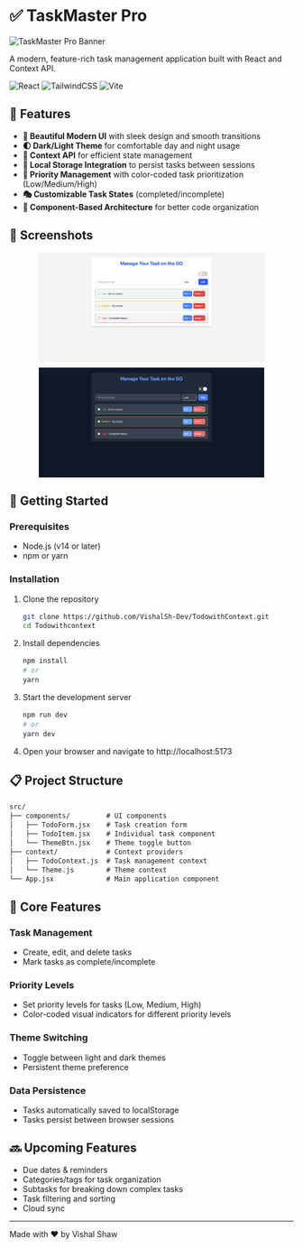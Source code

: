 # ✅ TaskMaster Pro

![TaskMaster Pro Banner](https://img.shields.io/badge/TaskMaster-Pro-blue?style=for-the-badge&logo=react)

A modern, feature-rich task management application built with React and Context API.

![React](https://img.shields.io/badge/React-18-blue?logo=react)
![TailwindCSS](https://img.shields.io/badge/TailwindCSS-latest-38B2AC?logo=tailwind-css)
![Vite](https://img.shields.io/badge/Vite-latest-646CFF?logo=vite)

## 🌟 Features

- **🎨 Beautiful Modern UI** with sleek design and smooth transitions
- **🌓 Dark/Light Theme** for comfortable day and night usage
- **🔄 Context API** for efficient state management
- **💾 Local Storage Integration** to persist tasks between sessions
- **🎯 Priority Management** with color-coded task prioritization (Low/Medium/High)
- **🎭 Customizable Task States** (completed/incomplete)
- **🧩 Component-Based Architecture** for better code organization

## 📸 Screenshots

<div style="display: flex; flex-wrap: wrap; gap: 10px; justify-content: center;">
  <img src="Screenshots/Light.png" alt="Light Theme" width="400"/>
  <img src="Screenshots/Dark.png" alt="Dark Theme" width="400"/>
</div>

## 🚀 Getting Started

### Prerequisites

- Node.js (v14 or later)
- npm or yarn

### Installation

1. Clone the repository
   ```bash
   git clone https://github.com/VishalSh-Dev/TodowithContext.git
   cd Todowithcontext
   ```
2. Install dependencies

    ```bash
    npm install
    # or
    yarn
    ```

3. Start the development server

    ```bash
    npm run dev
    # or
    yarn dev
    ```

4. Open your browser and navigate to http://localhost:5173

## 📋 Project Structure

```
src/
├── components/         # UI components
│   ├── TodoForm.jsx    # Task creation form
│   ├── TodoItem.jsx    # Individual task component
│   └── ThemeBtn.jsx    # Theme toggle button
├── context/            # Context providers
│   ├── TodoContext.js  # Task management context
│   └── Theme.js        # Theme context
└── App.jsx             # Main application component
```

## 🎯 Core Features

### Task Management

- Create, edit, and delete tasks
- Mark tasks as complete/incomplete

### Priority Levels

- Set priority levels for tasks (Low, Medium, High)
- Color-coded visual indicators for different priority levels

### Theme Switching

- Toggle between light and dark themes
- Persistent theme preference

### Data Persistence

- Tasks automatically saved to localStorage
- Tasks persist between browser sessions

## 🔜 Upcoming Features

- Due dates & reminders
- Categories/tags for task organization
- Subtasks for breaking down complex tasks
- Task filtering and sorting
- Cloud sync

<hr /> 
Made with ❤️ by Vishal Shaw
